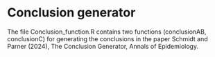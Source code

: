 # Conclusion generator

The file Conclusion_function.R contains two functions (conclusionAB, conclusionC) for generating the conclusions in the paper Schmidt and Parner (2024), The Conclusion Generator, Annals of Epidemiology. 

